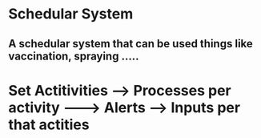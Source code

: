 # Schedular System 

## A schedular system that can be used things like vaccination, spraying .....

# Set Actitivities --> Processes per activity ---> Alerts --> Inputs per that actities